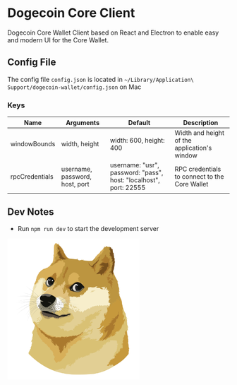 # Dogecoin Core Client 

Dogecoin Core Wallet Client based on React and Electron to enable easy and modern UI for the Core Wallet.

## Config File

The config file `config.json` is located in `~/Library/Application\ Support/dogecoin-wallet/config.json` on Mac

### Keys

|Name|Arguments|Default|Description|
|----|---------|-------|-----------|
|windowBounds|width, height|width: 600, height: 400|Width and height of the application's window|
|rpcCredentials|username, password, host, port|username: "usr", password: "pass", host: "localhost", port: 22555|RPC credentials to connect to the Core Wallet|

## Dev Notes

* Run `npm run dev` to start the development server


<img src="./src/assets/doge.svg" width="300px"/>

